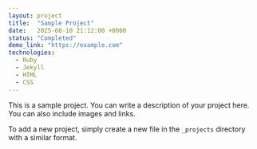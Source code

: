 ```yaml
---
layout: project
title:  "Sample Project"
date:   2025-08-10 21:12:00 +0000
status: "Completed"
demo_link: "https://example.com"
technologies:
  - Ruby
  - Jekyll
  - HTML
  - CSS
---
```


This is a sample project. You can write a description of your project here. You can also include images and links.

To add a new project, simply create a new file in the `_projects` directory with a similar format.